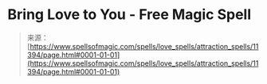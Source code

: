 <!--yml
category: 未分类
date: 2024-06-12 18:48:32
-->

# Bring Love to You - Free Magic Spell

> 来源：[https://www.spellsofmagic.com/spells/love_spells/attraction_spells/11394/page.html#0001-01-01](https://www.spellsofmagic.com/spells/love_spells/attraction_spells/11394/page.html#0001-01-01)